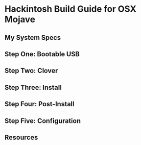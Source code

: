 # Hackintosh Build Guide for OSX Mojave

## My System Specs

## Step One: Bootable USB

## Step Two: Clover

## Step Three: Install

## Step Four: Post-Install

## Step Five: Configuration

## Resources

[githubssh]: https://help.github.com/articles/connecting-to-github-with-ssh/
